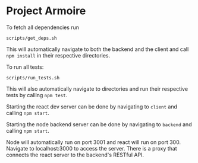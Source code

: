 # Project Armoire

To fetch all dependencies run
```
scripts/get_deps.sh
```

This will automatically navigate to both the backend and the
client and call `npm install` in their respective directories.

To run all tests:
```
scripts/run_tests.sh
```

This will also automatically navigate to directories and run
their respective tests by calling `npm test`.

Starting the react dev server can be done by navigating to
`client` and calling `npm start`.

Starting the node backend server can be done by navigating to
`backend` and calling `npm start`.

Node will automatically run on port 3001 and react will run on
port 300. Navigate to localhost:3000 to access the server. There
is a proxy that connects the react server to the backend's RESTful
API.
